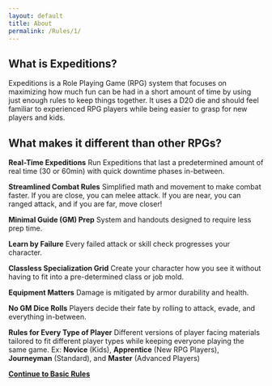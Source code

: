 ```yaml
---
layout: default
title: About
permalink: /Rules/1/
---
```

## What is Expeditions?
Expeditions is a Role Playing Game (RPG) system that focuses on maximizing how much fun can be had in a short amount of time by using just enough rules to keep things together. It uses a D20 die and should feel familiar to experienced RPG players while being easier to grasp for new players and kids.

## What makes it different than other RPGs?

**Real-Time Expeditions**
Run Expeditions that last a predetermined amount of real time (30 or 60min) with quick downtime phases in-between.

**Streamlined Combat Rules**
Simplified math and movement to make combat faster. If you are close, you can melee attack. If you are near, you can ranged attack, and if you are far, move closer!

**Minimal Guide (GM) Prep**
System and handouts designed to require less prep time. 

**Learn by Failure**
Every failed attack or skill check progresses your character. 

**Classless Specialization Grid**
Create your character how you see it without having to fit into a pre-determined class or job mold.

**Equipment Matters**
Damage is mitigated by armor durability and health.

**No GM Dice Rolls**
Players decide their fate by rolling to attack, evade, and everything in-between.

**Rules for Every Type of Player**
Different versions of player facing materials tailored to fit different player types while keeping everyone playing the same game. Ex: **Novice** (Kids), **Apprentice** (New RPG Players), **Journeyman** (Standard), and **Master** (Advanced Players)

**[Continue to Basic Rules]({{site.baseurl}}/Rules/2/)**

